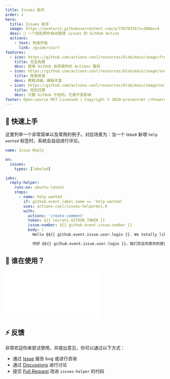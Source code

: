 ```yaml
---
title: Issues 助手
order: 1
hero:
  title: Issues 助手
  image: https://avatars1.githubusercontent.com/u/73879334?s=200&v=4
  desc: 🤖 一个轻松帮你自动管理 issues 的 GitHub Action
  actions:
    - text: 快速开始
      link: /guide/start
features:
  - icon: https://github.com/actions-cool/resources/blob/main/image/free.png?raw=true
    title: 完全免费
    desc: 使用 GitHub 自带提供的 Actions 服务
  - icon: https://github.com/actions-cool/resources/blob/main/image/snap.png?raw=true
    title: 简单易用
    desc: 教程详细，模版丰富
  - icon: https://github.com/actions-cool/resources/blob/main/image/network.png?raw=true
    title: 轻松托管
    desc: 只要 GitHub 不宕机，它就不受影响
footer: Open-source MIT Licensed | Copyright © 2020-present<br />Powered by xrkffgg
---
```


## 🍭 快速上手

这里列举一个非常简单以及常用的例子。对应场景为：当一个 issue 新增 `help wanted` 标签时，系统会自动进行评论。

```yml
name: Issue Reply

on:
  issues:
    types: [labeled]

jobs:
  reply-helper:
    runs-on: ubuntu-latest
    steps:
      - name: help wanted
        if: github.event.label.name == 'help wanted'
        uses: actions-cool/issues-helper@v1.9
        with:
          actions: 'create-comment'
          token: ${{ secrets.GITHUB_TOKEN }}
          issue-number: ${{ github.event.issue.number }}
          body: |
            Hello @${{ github.event.issue.user.login }}. We totally like your proposal/feedback, welcome PR。

            你好 @${{ github.event.issue.user.login }}，我们完全同意你的提议/反馈，欢迎PR。
```

## 💖 谁在使用？

<embed src="../README.md#L29-L82"></embed>

## ⚡ 反馈

非常欢迎你来尝试使用，并提出意见，你可以通过以下方式：

- 通过 [Issue](https://github.com/actions-cool/issues-helper/issues) 报告 bug 或进行咨询
- 通过 [Discussions](https://github.com/actions-cool/issues-helper/discussions) 进行讨论
- 提交 [Pull Request](https://github.com/actions-cool/issues-helper/pulls) 改进 `issues-helper` 的代码
